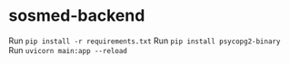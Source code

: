 # sosmed-backend

Run `pip install -r requirements.txt`
Run `pip install psycopg2-binary`
Run `uvicorn main:app --reload`
